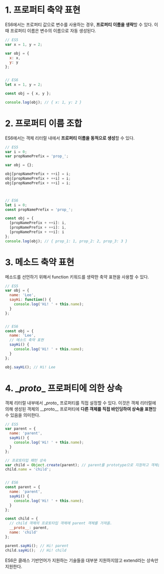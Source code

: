 # 1. 프로퍼티 축약 표현

ES6에서는 프로퍼티 값으로 변수를 사용하는 경우, **프로퍼티 이름을 생략**할 수 있다. 이때 프로퍼티 이름은 변수의 이름으로 자동 생성된다.

```js
// ES5
var x = 1, y = 2;

var obj = {
  x: x,
  y: y
};


// ES6
let x = 1, y = 2;

const obj = { x, y };

console.log(obj); // { x: 1, y: 2 }
```



# 2. 프로퍼티 이름 조합

ES6에서는 객체 리터럴 내에서 **프로퍼티 이름을 동적으로 생성**할 수 있다.

```js
// ES5
var i = 0;
var propNamePrefix = 'prop_';

var obj = {};

obj[propNamePrefix + ++i] = i;
obj[propNamePrefix + ++i] = i;
obj[propNamePrefix + ++i] = i;



// ES6
let i = 0;
const propNamePrefix = 'prop_';

const obj = {
  [propNamePrefix + ++i]: i,
  [propNamePrefix + ++i]: i,
  [propNamePrefix + ++i]: i
};
console.log(obj); // { prop_1: 1, prop_2: 2, prop_3: 3 }
```





# 3. 메소드 축약 표현

메소드를 선언하기 위해서 function 키워드를 생략한 축약 표현을 사용할 수 있다.

```js
// ES5
var obj = {
  name: 'Lee',
  sayHi: function() {
    console.log('Hi! ' + this.name);
  }
};


// ES6
const obj = {
  name: 'Lee',
  // 메소드 축약 표현
  sayHi() {
    console.log('Hi! ' + this.name);
  }
};

obj.sayHi(); // Hi! Lee
```



# 4. \__proto__ 프로퍼티에 의한 상속

객체 리터럴 내부에서 \__proto__ 프로퍼티를 직접 설정할 수 있다. 이것은 객체 리터럴에 의해 생성된 객체의 \_\_proto__ 프로퍼티에 **다른 객체를 직접 바인딩하여 상속을 표현**할 수 있음을 의미한다.

```js
// ES5
var parent = {
  name: 'parent',
  sayHi() {
    console.log('Hi! ' + this.name);
  }
};

// 프로토타입 패턴 상속
var child = Object.create(parent); // parent를 prototype으로 지정하고 객체를 생성한다.
child.name = 'child';


// ES6
const parent = {
  name: 'parent',
  sayHi() {
    console.log('Hi! ' + this.name);
  }
};

const child = {
  // child 객체의 프로토타입 객체에 parent 객체를 가져옴.
  __proto__: parent,
  name: 'child'
};

parent.sayHi(); // Hi! parent
child.sayHi();  // Hi! child
```







ES6은 클래스 기반언어가 지원하는 기술들을 대부분 지원하지않고 extend라는 상속만 지원한다.